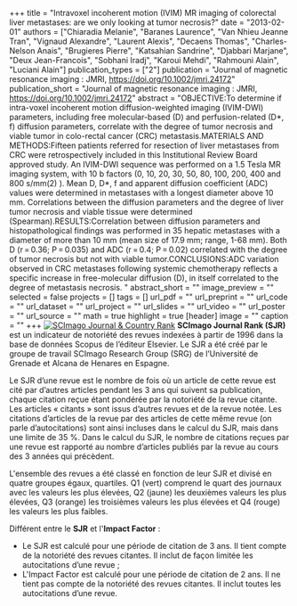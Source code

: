 +++
title = "Intravoxel incoherent motion (IVIM) MR imaging of colorectal liver metastases: are we only looking at tumor necrosis?"
date = "2013-02-01"
authors = ["Chiaradia Melanie", "Baranes Laurence", "Van Nhieu Jeanne Tran", "Vignaud Alexandre", "Laurent Alexis", "Decaens Thomas", "Charles-Nelson Anais", "Brugieres Pierre", "Katsahian Sandrine", "Djabbari Marjane", "Deux Jean-Francois", "Sobhani Iradj", "Karoui Mehdi", "Rahmouni Alain", "Luciani Alain"]
publication_types = ["2"]
publication = "Journal of magnetic resonance imaging : JMRI, https://doi.org/10.1002/jmri.24172"
publication_short = "Journal of magnetic resonance imaging : JMRI, https://doi.org/10.1002/jmri.24172"
abstract = "OBJECTIVE:To determine if intra-voxel incoherent motion diffusion-weighted imaging (IVIM-DWI) parameters, including free molecular-based (D) and perfusion-related (D*, f) diffusion parameters, correlate with the degree of tumor necrosis and viable tumor in colo-rectal cancer (CRC) metastasis.MATERIALS AND METHODS:Fifteen patients referred for resection of liver metastases from CRC were retrospectively included in this Institutional Review Board approved study. An IVIM-DWI sequence was performed on a 1.5 Tesla MR imaging system, with 10 b factors (0, 10, 20, 30, 50, 80, 100, 200, 400 and 800 s/mm(2) ). Mean D, D*, f and apparent diffusion coefficient (ADC) values were determined in metastases with a longest diameter above 10 mm. Correlations between the diffusion parameters and the degree of liver tumor necrosis and viable tissue were determined (Spearman).RESULTS:Correlation between diffusion parameters and histopathological findings was performed in 35 hepatic metastases with a diameter of more than 10 mm (mean size of 17.9 mm; range, 1-68 mm). Both D (r = 0.36; P = 0.035) and ADC (r = 0.4; P = 0.02) correlated with the degree of tumor necrosis but not with viable tumor.CONCLUSIONS:ADC variation observed in CRC metastases following systemic chemotherapy reflects a specific increase in free-molecular diffusion (D), in itself correlated to the degree of metastasis necrosis. "
abstract_short = ""
image_preview = ""
selected = false
projects = []
tags = []
url_pdf = ""
url_preprint = ""
url_code = ""
url_dataset = ""
url_project = ""
url_slides = ""
url_video = ""
url_poster = ""
url_source = ""
math = true
highlight = true
[header]
image = ""
caption = ""
+++
<a href="https://www.scimagojr.com/journalsearch.php?q=17225&amp;tip=sid&amp;exact=no" title="SCImago Journal &amp; Country Rank"><img border="0" src="https://www.scimagojr.com/journal_img.php?id=17225" alt="SCImago Journal &amp; Country Rank"  /></a>
**SCImago Journal Rank (SJR)** est un indicateur de notoriété des revues indexées à partir de 1996 dans la base de données Scopus de l’éditeur Elsevier. Le SJR a été créé par le groupe de travail SCImago Research Group (SRG) de l’Université de Grenade et Alcana de Henares en Espagne.  
  
Le SJR d’une revue est le nombre de fois où un article de cette revue est cité par d’autres articles pendant les 3 ans qui suivent sa publication, chaque citation reçue étant pondérée par la notoriété de la revue citante. Les articles « citants » sont issus d’autres revues et de la revue notée. Les citations d’articles de la revue par des articles de cette même revue (on parle d’autocitations) sont ainsi incluses dans le calcul du SJR, mais dans une limite de 35 %. Dans le calcul du SJR, le nombre de citations reçues par une revue est rapporté au nombre d’articles publiés par la revue au cours des 3 années qui précèdent.  
  
L'ensemble des revues a été classé en fonction de leur SJR et divisé en quatre groupes égaux, quartiles. Q1 (vert) comprend le quart des journaux avec les valeurs les plus élevées, Q2 (jaune) les deuxièmes valeurs les plus élevées, Q3 (orange) les troisièmes valeurs les plus élevées et Q4 (rouge) les valeurs les plus faibles.  
  
Différent entre le **SJR** et l'**Impact Factor** :  
- Le SJR est calculé pour une période de citation de 3 ans. Il tient compte de la notoriété des revues citantes. Il inclut de façon limitée les autocitations d’une revue ;  
- L'Impact Factor est calculé pour une période de citation de 2 ans. Il ne tient pas compte de la notoriété des revues citantes. Il inclut toutes les autocitations d’une revue.
